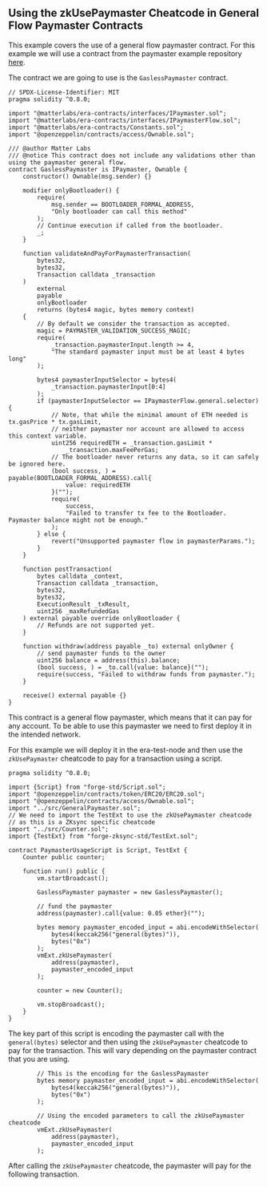 ## Using the zkUsePaymaster Cheatcode in General Flow Paymaster Contracts

This example covers the use of a general flow paymaster contract. 
For this example we will use a contract from the paymaster example repository [here](https://github.com/matter-labs/paymaster-examples).

The contract we are going to use is the `GaslessPaymaster` contract.

```solidity
// SPDX-License-Identifier: MIT
pragma solidity ^0.8.0;

import "@matterlabs/era-contracts/interfaces/IPaymaster.sol";
import "@matterlabs/era-contracts/interfaces/IPaymasterFlow.sol";
import "@matterlabs/era-contracts/Constants.sol";
import "@openzeppelin/contracts/access/Ownable.sol";

/// @author Matter Labs
/// @notice This contract does not include any validations other than using the paymaster general flow.
contract GaslessPaymaster is IPaymaster, Ownable {
    constructor() Ownable(msg.sender) {}

    modifier onlyBootloader() {
        require(
            msg.sender == BOOTLOADER_FORMAL_ADDRESS,
            "Only bootloader can call this method"
        );
        // Continue execution if called from the bootloader.
        _;
    }

    function validateAndPayForPaymasterTransaction(
        bytes32,
        bytes32,
        Transaction calldata _transaction
    )
        external
        payable
        onlyBootloader
        returns (bytes4 magic, bytes memory context)
    {
        // By default we consider the transaction as accepted.
        magic = PAYMASTER_VALIDATION_SUCCESS_MAGIC;
        require(
            _transaction.paymasterInput.length >= 4,
            "The standard paymaster input must be at least 4 bytes long"
        );

        bytes4 paymasterInputSelector = bytes4(
            _transaction.paymasterInput[0:4]
        );
        if (paymasterInputSelector == IPaymasterFlow.general.selector) {
            // Note, that while the minimal amount of ETH needed is tx.gasPrice * tx.gasLimit,
            // neither paymaster nor account are allowed to access this context variable.
            uint256 requiredETH = _transaction.gasLimit *
                _transaction.maxFeePerGas;
            // The bootloader never returns any data, so it can safely be ignored here.
            (bool success, ) = payable(BOOTLOADER_FORMAL_ADDRESS).call{
                value: requiredETH
            }("");
            require(
                success,
                "Failed to transfer tx fee to the Bootloader. Paymaster balance might not be enough."
            );
        } else {
            revert("Unsupported paymaster flow in paymasterParams.");
        }
    }

    function postTransaction(
        bytes calldata _context,
        Transaction calldata _transaction,
        bytes32,
        bytes32,
        ExecutionResult _txResult,
        uint256 _maxRefundedGas
    ) external payable override onlyBootloader {
        // Refunds are not supported yet.
    }

    function withdraw(address payable _to) external onlyOwner {
        // send paymaster funds to the owner
        uint256 balance = address(this).balance;
        (bool success, ) = _to.call{value: balance}("");
        require(success, "Failed to withdraw funds from paymaster.");
    }

    receive() external payable {}
}
```

This contract is a general flow paymaster, which means that it can pay for any account. To be able to use this paymaster we need to first deploy it in the intended network.

For this example we will deploy it in the era-test-node and then use the `zkUsePaymaster` cheatcode to pay for a transaction using a script.

```solidity
pragma solidity ^0.8.0;

import {Script} from "forge-std/Script.sol";
import "@openzeppelin/contracts/token/ERC20/ERC20.sol";
import "@openzeppelin/contracts/access/Ownable.sol";
import "../src/GeneralPaymaster.sol";
// We need to import the TestExt to use the zkUsePaymaster cheatcode
// as this is a ZKsync specific cheatcode
import "../src/Counter.sol";
import {TestExt} from "forge-zksync-std/TestExt.sol";

contract PaymasterUsageScript is Script, TestExt {
    Counter public counter;

    function run() public {
        vm.startBroadcast();

        GaslessPaymaster paymaster = new GaslessPaymaster();

        // fund the paymaster
        address(paymaster).call{value: 0.05 ether}("");

        bytes memory paymaster_encoded_input = abi.encodeWithSelector(
            bytes4(keccak256("general(bytes)")),
            bytes("0x")
        );
        vmExt.zkUsePaymaster(
            address(paymaster),
            paymaster_encoded_input
        );

        counter = new Counter();

        vm.stopBroadcast();
    }
}
```

The key part of this script is encoding the paymaster call with the `general(bytes)` selector and then using the `zkUsePaymaster` cheatcode to pay for the transaction. This will vary depending on the paymaster contract that you are using.

```solidity
        // This is the encoding for the GaslessPaymaster
        bytes memory paymaster_encoded_input = abi.encodeWithSelector(
            bytes4(keccak256("general(bytes)")),
            bytes("0x")
        );

        // Using the encoded parameters to call the zkUsePaymaster cheatcode
        vmExt.zkUsePaymaster(
            address(paymaster),
            paymaster_encoded_input
        );
```
After calling the `zkUsePaymaster` cheatcode, the paymaster will pay for the following transaction.



